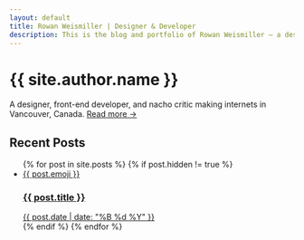```yaml
---
layout: default
title: Rowan Weismiller | Designer & Developer
description: This is the blog and portfolio of Rowan Weismiller – a designer, front-end developer, and nacho critic making internets in Vancouver, Canada.
---
```


<div class="opening">
    <h1 class="opening__title">{{ site.author.name }}</h1>
    <p class="opening__subtitle">A designer, front-end developer, and nacho critic making internets in Vancouver, Canada. <a class="link" href="/about/">Read more →</a></p>
</div>

<h2>Recent Posts</h2>
<ul class="posts two-up">
    {% for post in site.posts %}
        {% if post.hidden != true %}
            <li class="two-up__column">
                <a class="card" href="{{ post.url }}">
                    <div class="card__emoji">
                        {{ post.emoji }}
                    </div>
                    <div class="card__text">
                        <h3 class="card__title">{{ post.title }}</h3>
                        <span class="card__subtitle">{{ post.date | date: "%B %d %Y" }}</span>
                    </div>
                </a>
            </li>
        {% endif %}
    {% endfor %}
</ul>
